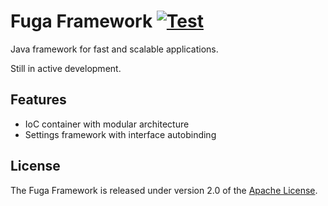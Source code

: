 # Fuga Framework [![Test](https://github.com/bunjlabs/fuga/actions/workflows/gradle-test.yml/badge.svg?branch=master)](https://github.com/bunjlabs/fuga/actions/workflows/gradle-test.yml)

Java framework for fast and scalable applications.

Still in active development.

## Features

* IoC container with modular architecture
* Settings framework with interface autobinding

## License

The Fuga Framework is released under version 2.0 of the [Apache License](https://www.apache.org/licenses/LICENSE-2.0).
